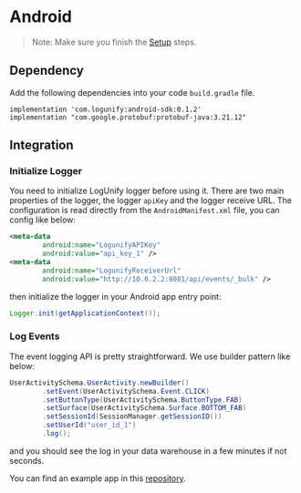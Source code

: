 # Android

> Note: Make sure you finish the [Setup](/examples) steps.

## Dependency

Add the following dependencies into your code `build.gradle` file.

```
implementation 'com.logunify:android-sdk:0.1.2'
implementation "com.google.protobuf:protobuf-java:3.21.12"
```

## Integration

### Initialize Logger

You need to initialize LogUnify logger before using it. There are two main properties of the logger, the logger `apiKey` and the logger receive URL. The configuration is read directly from the `AndroidManifest.xml` file, you can config like below:

```xml
<meta-data
        android:name="LogunifyAPIKey"
        android:value="api_key_1" />
<meta-data
        android:name="LogunifyReceiverUrl"
        android:value="http://10.0.2.2:8081/api/events/_bulk" />
```

then initialize the logger in your Android app entry point:

```java
Logger.init(getApplicationContext());
```

### Log Events

The event logging API is pretty straightforward. We use builder pattern like below:

```java
UserActivitySchema.UserActivity.newBuilder()
        .setEvent(UserActivitySchema.Event.CLICK)
        .setButtonType(UserActivitySchema.ButtonType.FAB)
        .setSurface(UserActivitySchema.Surface.BOTTOM_FAB)
        .setSessionId(SessionManager.getSessionID())
        .setUserId("user_id_1")
        .log();
```

and you should see the log in your data warehouse in a few minutes if not seconds.

You can find an example app in this [repository](https://github.com/logunify/examples/tree/main/android).
